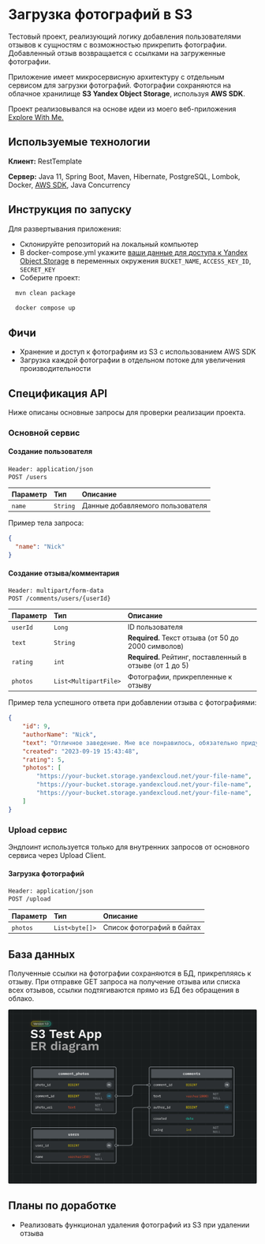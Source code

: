 # Загрузка фотографий в S3

Тестовый проект, реализующий логику добавления пользователями отзывов к сущностям с возможностью прикрепить фотографии. Добавленный отзыв возвращается с ссылками на загруженные фотографии.

Приложение имеет микросервисную архитектуру с отдельным сервисом для загрузки фотографий. Фотографии сохраняются на облачное хранилище **S3 Yandex Object Storage**, используя **AWS SDK**.

Проект реализовывался на основе идеи из моего веб-приложения [Explore With Me.](https://github.com/NikitaBuffy/java-explore-with-me)


## Используемые технологии

**Клиент:** RestTemplate

**Сервер:** Java 11, Spring Boot, Maven, Hibernate, PostgreSQL, Lombok, Docker, [AWS SDK](https://aws.amazon.com/ru/sdk-for-java/), Java Concurrency


## Инструкция по запуску

Для развертывания приложения:

- Склонируйте репозиторий на локальный компьютер
- В docker-compose.yml укажите [ваши данные для доступа к Yandex Object Storage](https://cloud.yandex.ru/docs/iam/operations/sa/create-access-key) в переменных окружения `BUCKET_NAME`, `ACCESS_KEY_ID`, `SECRET_KEY`
- Соберите проект:

```bash
  mvn clean package
```
```bash
  docker compose up
```


## Фичи

- Хранение и доступ к фотографиям из S3 с использованием AWS SDK
- Загрузка каждой фотографии в отдельном потоке для увеличения производительности


## Спецификация API

Ниже описаны основные запросы для проверки реализации проекта.

### Основной сервис

#### Создание пользователя

```http
Header: application/json
POST /users
```

| Параметр | Тип     | Описание                |
| :-------- | :------- | :------------------------- |
| `name` | `String` | Данные добавляемого пользователя|

Пример тела запроса:
```json
{
  "name": "Nick"
}
```

#### Создание отзыва/комментария

```http
Header: multipart/form-data
POST /comments/users/{userId}
```

| Параметр | Тип     | Описание                       |
| :-------- | :------- | :-------------------------------- |
| `userId`      | `Long` | ID пользователя |
| `text`      | `String` | **Required.** Текст отзыва (от 50 до 2000 символов) |
| `rating`      | `int` | **Required.** Рейтинг, поставленный в отзыве (от 1 до 5) |
| `photos`      | `List<MultipartFile>` | Фотографии, прикрепленные к отзыву |

Пример тела успешного ответа при добавлении отзыва с фотографиями:
```json
{
    "id": 9,
    "authorName": "Nick",
    "text": "Отличное заведение. Мне все понравилось, обязательно приду еще раз и покушаю булочек.",
    "created": "2023-09-19 15:43:48",
    "rating": 5,
    "photos": [
        "https://your-bucket.storage.yandexcloud.net/your-file-name",
        "https://your-bucket.storage.yandexcloud.net/your-file-name",
        "https://your-bucket.storage.yandexcloud.net/your-file-name",
    ]
}
```

### Upload сервис

Эндпоинт используется только для внутренних запросов от основного сервиса через Upload Client.

#### Загрузка фотографий

```http
Header: application/json
POST /upload
```

| Параметр | Тип     | Описание                |
| :-------- | :------- | :------------------------- |
| `photos` | `List<byte[]>` | Список фотографий в байтах|

## База данных

Полученные ссылки на фотографии сохраняются в БД, прикрепляясь к отзыву. При отправке GET запроса на получение отзыва или списка всех отзывов, ссылки подтягиваются прямо из БД без обращения в облако. 

![EWM ER-диаграмма](assets/s3-er.jpg)

## Планы по доработке

- Реализовать функционал удаления фотографий из S3 при удалении отзыва

